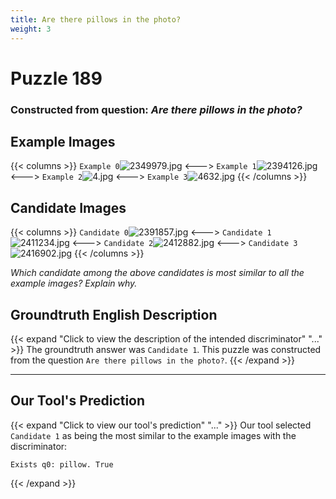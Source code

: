 ```yaml
---
title: Are there pillows in the photo?
weight: 3
---
```


# Puzzle 189
### Constructed from question: _Are there pillows in the photo?_


## Example Images
{{< columns >}}
`Example 0`![2349979.jpg](/gqa_images/2349979.jpg)
<--->
`Example 1`![2394126.jpg](/gqa_images/2394126.jpg)
<--->
`Example 2`![4.jpg](/gqa_images/4.jpg)
<--->
`Example 3`![4632.jpg](/gqa_images/4632.jpg)
{{< /columns >}}

## Candidate Images
{{< columns >}}
`Candidate 0`![2391857.jpg](/gqa_images/2391857.jpg)
<--->
`Candidate 1`![2411234.jpg](/gqa_images/2411234.jpg)
<--->
`Candidate 2`![2412882.jpg](/gqa_images/2412882.jpg)
<--->
`Candidate 3`![2416902.jpg](/gqa_images/2416902.jpg)
{{< /columns >}}

*Which candidate among the above candidates is most similar to all the example images? Explain why.*

## Groundtruth English Description

{{< expand "Click to view the description of the intended discriminator" "..." >}}
The groundtruth answer was `Candidate 1`. This puzzle was constructed from the question `Are there pillows in the photo?`.
{{< /expand >}}

---

## Our Tool's Prediction

{{< expand "Click to view our tool's prediction" "..." >}}
Our tool selected `Candidate 1` as being the most similar to the example images with the discriminator:
```plaintext
Exists q0: pillow. True
```
{{< /expand >}}
